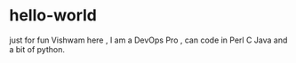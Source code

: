 # hello-world
just for fun 
Vishwam here , I am a DevOps Pro , can code in Perl C Java and a bit of python.

